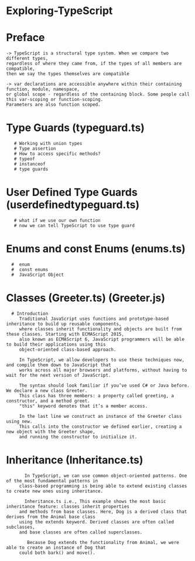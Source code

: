 # Exploring-TypeScript
 # Preface 
    -> TypeScript is a structural type system. When we compare two different types, 
    regardless of where they came from, if the types of all members are compatible, 
    then we say the types themselves are compatible
    
    -> var declarations are accessible anywhere within their containing function, module, namespace, 
    or global scope - regardless of the containing block. Some people call this var-scoping or function-scoping. 
    Parameters are also function scoped.
    
    
  #  Type Guards (typeguard.ts)
       # Working with union types
       # Type assertion   
       # How to access specific methods? 
       # typeof   
       # instanceof
       # type guards 
  #  User Defined Type Guards (userdefinedtypeguard.ts)
       # what if we use our own function
       # now we can tell TypeScript to use type guard 
  #  Enums and const Enums (enums.ts)
      #  enum
      #  const enums
      #  JavaScript Object
  #  Classes (Greeter.ts) (Greeter.js)
      # Introduction  
         Traditional JavaScript uses functions and prototype-based inheritance to build up reusable components, 
         where classes inherit functionality and objects are built from these classes. Starting with ECMAScript 2015,
         also known as ECMAScript 6, JavaScript programmers will be able to build their applications using this
         object-oriented class-based approach.
         
         In TypeScript, we allow developers to use these techniques now, and compile them down to JavaScript that 
         works across all major browsers and platforms, without having to wait for the next version of JavaScript.
         
         The syntax should look familiar if you’ve used C# or Java before. We declare a new class Greeter. 
         This class has three members: a property called greeting, a constructor, and a method greet.  
         "this" keyword denotes that it’s a member access.
         
         In the last line we construct an instance of the Greeter class using new. 
         This calls into the constructor we defined earlier, creating a new object with the Greeter shape, 
         and running the constructor to initialize it.
         
  #  Inheritance (Inheritance.ts)
           In TypeScript, we can use common object-oriented patterns. One of the most fundamental patterns in 
         class-based programming is being able to extend existing classes to create new ones using inheritance.
         
           Inheritance.ts i.e., This example shows the most basic inheritance feature: classes inherit properties 
         and methods from base classes. Here, Dog is a derived class that derives from the Animal base class 
         using the extends keyword. Derived classes are often called subclasses, 
         and base classes are often called superclasses.
         
            Because Dog extends the functionality from Animal, we were able to create an instance of Dog that 
         could both bark() and move().
         
